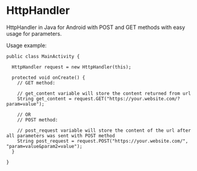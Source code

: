 # HttpHandler
HttpHandler in Java for Android with POST and GET methods with easy usage for parameters.

Usage example:

 
```
public class MainActivity {

  HttpHandler request = new HttpHandler(this);
  
  protected void onCreate() {
    // GET method:
    
    // get_content variable will store the content returned from url
    String get_content = request.GET("https://your.website.com/?param=value");  
    
    // OR
    // POST method:
    
    // post_request variable will store the content of the url after all parameters was sent with POST method
    String post_request = request.POST("https://your.website.com/", "param=value&param2=value"); 
  }
  
}
```
